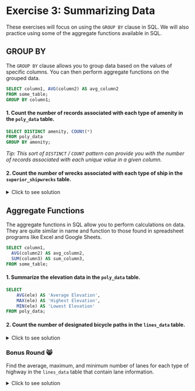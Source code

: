 # Exercise 3: Summarizing Data

These exercises will focus on using the `GROUP BY` clause in SQL. We will also practice using some of the aggregate functions available in SQL.

## GROUP BY

The `GROUP BY` clause allows you to group data based on the values of specific columns. You can then perform aggregate functions on the grouped data.

```sql
SELECT column1, AVG(column2) AS avg_column2
FROM some_table;
GROUP BY column1;
```

#### 1. Count the number of records associated with each type of amenity in the `poly_data` table.

```sql
SELECT DISTINCT amenity, COUNt(*)
FROM poly_data
GROUP BY amenity;
```

_Tip: This sort of `DISTINCT` / `COUNT` pattern can provide you with the number of records associated with each unique value in a given column._

#### 2. Count the number of wrecks associated with each type of ship in the `superior_shipwrecks` table.

<details>
  <summary>Click to see solution</summary>

```sql
SELECT ShipType, COUNT(*) AS WreckCount
FROM superior_shipwrecks
GROUP BY ShipType;
```

</details>

## Aggregate Functions

The aggregate functions in SQL allow you to perform calculations on data. They are quite similar in name and function to those found in spreadsheet programs like Excel and Google Sheets.

```sql
SELECT column1,
  AVG(column2) AS avg_column2,
  SUM(column3) AS sum_column3,
FROM some_table;
```

#### 1. Summarize the elevation data in the `poly_data` table.

```sql
SELECT
    AVG(ele) AS 'Average Elevation',
    MAX(ele) AS 'Highest Elevation',
    MIN(ele) AS 'Lowest Elevation'
FROM poly_data;
```

#### 2. Count the number of designated bicycle paths in the `lines_data` table.

<details>
  <summary>Click to see solution</summary>

```sql
SELECT COUNT(*) AS 'Number of Designated Bike Paths'
FROM lines_data
WHERE bicycle = 'designated';
```

</details>

### Bonus Round :smile_cat:

Find the average, maximum, and minimum number of lanes for each type of highway in the `lines_data` table that contain lane information.

<details>
  <summary>Click to see solution</summary>

```sql
SELECT
    highway,
    AVG(lanes) AS 'Average Number of Lanes',
    MAX(lanes) AS 'Highest Number of Lanes',
    MIN(lanes) AS 'Lowest Number of Lanes'
FROM lines_data
WHERE lanes IS NOT NULL
GROUP BY highway;
```

</details>

